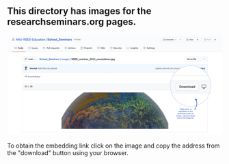 ## This directory has images for the researchseminars.org pages.

![Download](HowToDownload.png)

To obtain the embedding link click on the image and copy the address from the "download" button using your browser.


